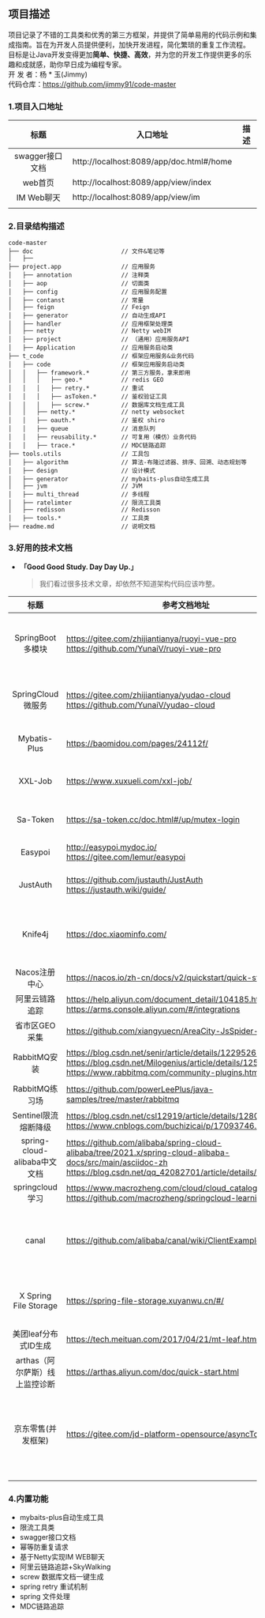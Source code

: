 

## 项目描述

项目记录了不错的工具类和优秀的第三方框架，并提供了简单易用的代码示例和集成指南。旨在为开发人员提供便利，加快开发进程，简化繁琐的重复工作流程。  
目标是让Java开发变得更加**简单、快捷、高效**，并为您的开发工作提供更多的乐趣和成就感，助你早日成为编程专家。  
开 发 者：杨 * 玉(Jimmy)  
代码仓库：https://github.com/jimmy91/code-master


### 1.项目入口地址
|     标题      | 入口地址                                     | 描述  |
|:-----------:|------------------------------------------|-----|
| swagger接口文档 | http://localhost:8089/app/doc.html#/home |     |
|    web首页    | http://localhost:8089/app/view/index     |     |
|  IM Web聊天   | http://localhost:8089/app/view/im        |     |
|             |                                          |     |


### 2.目录结构描述
```
code-master
├── doc                         // 文件&笔记等
│   ├──                         
├── project.app                 // 应用服务
│   ├── annotation              // 注释类
│   ├── aop                     // 切面类
│   ├── config                  // 应用服务配置
│   ├── contanst                // 常量
│   ├── feign                   // Feign
│   ├── generator               // 自动生成API
│   ├── handler                 // 应用框架处理类
│   ├── netty                   // Netty webIM
│   ├── project                 // （通用）应用服务API
│   ├── Application             // 应用服务启动类
├── t_code                      // 框架应用服务&业务代码
│   ├── code                    // 框架应用服务启动类
│   │   ├── framework.*         // 第三方服务，拿来即用 
│   │   │   ├── geo.*           // redis GEO
│   │   │   ├── retry.*         // 重试
│   │   │   ├── asToken.*       // 鉴权验证工具
│   │   │   ├── screw.*         // 数据库文档生成工具
│   │   ├── netty.*             // netty websocket 
│   │   ├── oauth.*             // 鉴权 shiro
│   │   ├── queue               // 消息队列
│   │   ├── reusability.*       // 可复用（模仿）业务代码
│   │   ├── trace.*             // MDC链路追踪
├── tools.utils                 // 工具包
│   ├── algorithm               // 算法-布隆过滤器、排序、回溯、动态规划等
│   ├── design                  // 设计模式
│   ├── generator               // mybaits-plus自动生成工具
│   ├── jvm                     // JVM
│   ├── multi_thread            // 多线程
│   ├── ratelimter              // 限流工具类
│   ├── redisson                // Redisson
│   ├── tools.*                 // 工具类
├── readme.md                   // 说明文档

```
###  3.好用的技术文档
*  **「Good Good Study. Day Day Up.」**
   > 我们看过很多技术文章，却依然不知道架构代码应该咋整。
>
|            标题            | 参考文档地址                                                                                                                                                                         | 描述                            |
|:------------------------:|--------------------------------------------------------------------------------------------------------------------------------------------------------------------------------|-------------------------------|
|      SpringBoot 多模块      | https://gitee.com/zhijiantianya/ruoyi-vue-pro <br/>   https://github.com/YunaiV/ruoyi-vue-pro                                                                                  | 芋道源码-最强的后台管理系统  -mini分支       |
|     SpringCloud 微服务      | https://gitee.com/zhijiantianya/yudao-cloud <br/>   https://github.com/YunaiV/yudao-cloud                                                                                      | 芋道源码-最强的后台管理系统                |
|       Mybatis-Plus       | https://baomidou.com/pages/24112f/                                                                                                                                             | MyBatis的增强工具                  |
|         XXL-Job          | https://www.xuxueli.com/xxl-job/                                                                                                                                               | 分布式任务调度平台                     |
|         Sa-Token         | https://sa-token.cc/doc.html#/up/mutex-login                                                                                                                                   | 轻量级 Java 权限认证框架               |
|         Easypoi          | http://easypoi.mydoc.io/ <br/> https://gitee.com/lemur/easypoi                                                                                                                 | 文档处理工具                        |
|         JustAuth         | https://github.com/justauth/JustAuth <br/> https://justauth.wiki/guide/                                                                                                        | 第三方授权登录的工具类库                  |
|         Knife4j          | https://doc.xiaominfo.com/                                                                                                                                                     | 集成Swagger生成Api文档的增强解决方案       |
|        Nacos注册中心         | https://nacos.io/zh-cn/docs/v2/quickstart/quick-start.html                                                                                                                     |                               |
|         阿里云链路追踪          | https://help.aliyun.com/document_detail/104185.html <br> https://arms.console.aliyun.com/#/integrations                                                                        |                               |
|         省市区GEO采集         | https://github.com/xiangyuecn/AreaCity-JsSpider-StatsGov                                                                                                                       |                               |
|        RabbitMQ安装        | https://blog.csdn.net/senir/article/details/122952669  <br> https://blog.csdn.net/Milogenius/article/details/125224527  <br> https://www.rabbitmq.com/community-plugins.html   | RabbitMQ 安装及插件                |
|       RabbitMQ练习场        | https://github.com/powerLeePlus/java-samples/tree/master/rabbitmq                                                                                                              |                               |
|      Sentinel限流熔断降级      | https://blog.csdn.net/csl12919/article/details/128033414 <br> https://www.cnblogs.com/buchizicai/p/17093746.html                                                               |                               |
| spring-cloud-alibaba中文文档 | https://github.com/alibaba/spring-cloud-alibaba/tree/2021.x/spring-cloud-alibaba-docs/src/main/asciidoc-zh   <br> https://blog.csdn.net/qq_42082701/article/details/100983913/ |                               |
|      springcloud学习       | https://www.macrozheng.com/cloud/cloud_catalog.html <br> https://github.com/macrozheng/springcloud-learning                                                                    |                               |
|          canal           | https://github.com/alibaba/canal/wiki/ClientExample                                                                                                                            | canal Mysql Binlog 的增量订阅和消费组件 |
|  X Spring File Storage   | https://spring-file-storage.xuyanwu.cn/#/                                                                                                                                      | 一行代码实现文件上传 20个平台              |
|      美团leaf分布式ID生成       | https://tech.meituan.com/2017/04/21/mt-leaf.html                                                                                                                               |                               |
|    arthas（阿尔萨斯）线上监控诊断    | https://arthas.aliyun.com/doc/quick-start.html                                                                                                                                 |                               |
|        京东零售(并发框架)        | https://gitee.com/jd-platform-opensource/asyncTool                                                                                                                             | 多线程并行、串行、阻塞、依赖、回调的并行框架        |
|                          |                                                                                                                                                                                |                               |

###  4.内置功能

* mybaits-plus自动生成工具
* 限流工具类
* swagger接口文档
* 幂等防重复请求
* 基于Netty实现IM WEB聊天
* 阿里云链路追踪+SkyWalking
* screw 数据库文档一键生成
* spring retry 重试机制
* spring 文件处理
* MDC链路追踪




